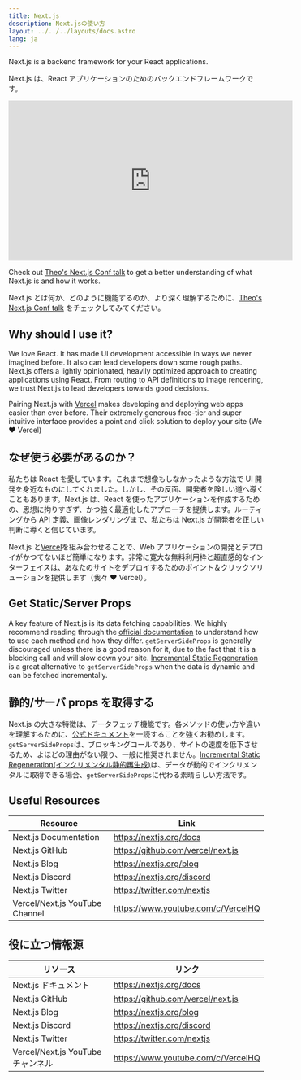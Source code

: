 ```yaml
---
title: Next.js
description: Next.jsの使い方
layout: ../../../layouts/docs.astro
lang: ja
---
```


Next.js is a backend framework for your React applications.

Next.js は、React アプリケーションのためのバックエンドフレームワークです。

<div class="embed">
<iframe width="560" height="315" src="https://www.youtube.com/embed/W4UhNo3HAMw" title="Next.js is a backend framework" frameborder="0" allow="accelerometer; autoplay; clipboard-write; encrypted-media; gyroscope; picture-in-picture" allowfullscreen></iframe>
</div>

Check out [Theo's Next.js Conf talk](https://www.youtube.com/watch?v=W4UhNo3HAMw) to get a better understanding of what Next.js is and how it works.</p>

Next.js とは何か、どのように機能するのか、より深く理解するために、[Theo's Next.js Conf talk](https://www.youtube.com/watch?v=W4UhNo3HAMw) をチェックしてみてください。</p>

## Why should I use it?

We love React. It has made UI development accessible in ways we never imagined before. It also can lead developers down some rough paths. Next.js offers a lightly opinionated, heavily optimized approach to creating applications using React. From routing to API definitions to image rendering, we trust Next.js to lead developers towards good decisions.

Pairing Next.js with [Vercel](https://vercel.com/) makes developing and deploying web apps easier than ever before. Their extremely generous free-tier and super intuitive interface provides a point and click solution to deploy your site (We ❤️ Vercel)

## なぜ使う必要があるのか？

私たちは React を愛しています。これまで想像もしなかったような方法で UI 開発を身近なものにしてくれました。しかし、その反面、開発者を険しい道へ導くこともあります。Next.js は、React を使ったアプリケーションを作成するための、思想に拘りすぎず、かつ強く最適化したアプローチを提供します。ルーティングから API 定義、画像レンダリングまで、私たちは Next.js が開発者を正しい判断に導くと信じています。

Next.js と[Vercel](https://vercel.com/)を組み合わせることで、Web アプリケーションの開発とデプロイがかつてないほど簡単になります。非常に寛大な無料利用枠と超直感的なインターフェイスは、あなたのサイトをデプロイするためのポイント＆クリックソリューションを提供します（我々 ❤️ Vercel）。

## Get Static/Server Props

A key feature of Next.js is its data fetching capabilities. We highly recommend reading through the [official documentation](https://nextjs.org/docs/basic-features/data-fetching) to understand how to use each method and how they differ. `getServerSideProps` is generally discouraged unless there is a good reason for it, due to the fact that it is a blocking call and will slow down your site. [Incremental Static Regeneration](https://nextjs.org/docs/basic-features/data-fetching/incremental-static-regeneration) is a great alternative to `getServerSideProps` when the data is dynamic and can be fetched incrementally.

## 静的/サーバ props を取得する

Next.js の大きな特徴は、データフェッチ機能です。各メソッドの使い方や違いを理解するために、[公式ドキュメント](https://nextjs.org/docs/basic-features/data-fetching)を一読することを強くお勧めします。`getServerSideProps`は、ブロッキングコールであり、サイトの速度を低下させるため、よほどの理由がない限り、一般に推奨されません。[Incremental Static Regeneration(インクリメンタル静的再生成)](https://nextjs.org/docs/basic-features/data-fetching/incremental-static-regeneration)は、データが動的でインクリメンタルに取得できる場合、`getServerSideProps`に代わる素晴らしい方法です。

## Useful Resources

| Resource                       | Link                               |
| ------------------------------ | ---------------------------------- |
| Next.js Documentation          | https://nextjs.org/docs            |
| Next.js GitHub                 | https://github.com/vercel/next.js  |
| Next.js Blog                   | https://nextjs.org/blog            |
| Next.js Discord                | https://nextjs.org/discord         |
| Next.js Twitter                | https://twitter.com/nextjs         |
| Vercel/Next.js YouTube Channel | https://www.youtube.com/c/VercelHQ |

## 役に立つ情報源

| リソース                          | リンク                             |
| --------------------------------- | ---------------------------------- |
| Next.js ドキュメント              | https://nextjs.org/docs            |
| Next.js GitHub                    | https://github.com/vercel/next.js  |
| Next.js Blog                      | https://nextjs.org/blog            |
| Next.js Discord                   | https://nextjs.org/discord         |
| Next.js Twitter                   | https://twitter.com/nextjs         |
| Vercel/Next.js YouTube チャンネル | https://www.youtube.com/c/VercelHQ |

